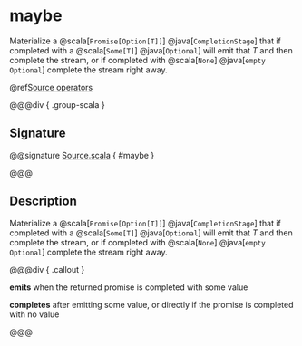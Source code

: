 # maybe

Materialize a @scala[`Promise[Option[T]]`] @java[`CompletionStage`] that if completed with a @scala[`Some[T]`] @java[`Optional`] will emit that *T* and then complete the stream, or if completed with @scala[`None`] @java[`empty Optional`] complete the stream right away.

@ref[Source operators](../index.md#source-operators)

@@@div { .group-scala }

## Signature

@@signature [Source.scala](/akka-stream/src/main/scala/akka/stream/scaladsl/Source.scala) { #maybe }

@@@

## Description

Materialize a @scala[`Promise[Option[T]]`] @java[`CompletionStage`] that if completed with a @scala[`Some[T]`] @java[`Optional`] 
will emit that *T* and then complete the stream, or if completed with @scala[`None`] @java[`empty Optional`] complete the stream right away.


@@@div { .callout }

**emits** when the returned promise is completed with some value

**completes** after emitting some value, or directly if the promise is completed with no value

@@@

